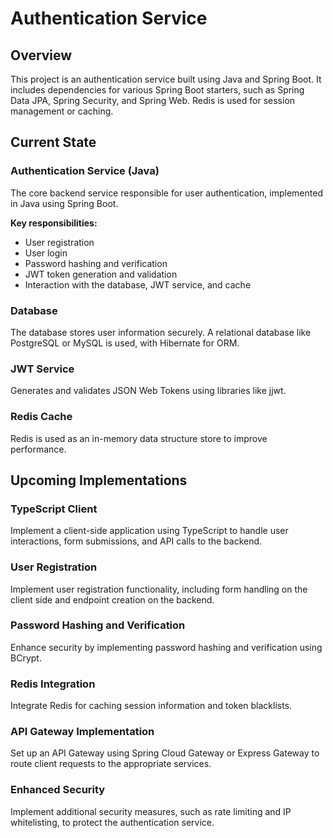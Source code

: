 # Authentication Service

## Overview
This project is an authentication service built using Java and Spring Boot. It includes dependencies for various Spring Boot starters, such as Spring Data JPA, Spring Security, and Spring Web. Redis is used for session management or caching.

## Current State

### Authentication Service (Java)
The core backend service responsible for user authentication, implemented in Java using Spring Boot.

**Key responsibilities:**
- User registration
- User login
- Password hashing and verification
- JWT token generation and validation
- Interaction with the database, JWT service, and cache

### Database
The database stores user information securely. A relational database like PostgreSQL or MySQL is used, with Hibernate for ORM.

### JWT Service
Generates and validates JSON Web Tokens using libraries like jjwt.

### Redis Cache
Redis is used as an in-memory data structure store to improve performance.

## Upcoming Implementations

### TypeScript Client
Implement a client-side application using TypeScript to handle user interactions, form submissions, and API calls to the backend.

### User Registration
Implement user registration functionality, including form handling on the client side and endpoint creation on the backend.

### Password Hashing and Verification
Enhance security by implementing password hashing and verification using BCrypt.

### Redis Integration
Integrate Redis for caching session information and token blacklists.

### API Gateway Implementation
Set up an API Gateway using Spring Cloud Gateway or Express Gateway to route client requests to the appropriate services.

### Enhanced Security
Implement additional security measures, such as rate limiting and IP whitelisting, to protect the authentication service.
